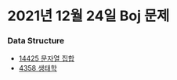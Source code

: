 # 2021년 12월 24일 Boj 문제

### Data Structure

- [14425 문자열 집합](https://www.acmicpc.net/problem/14425)
- [4358 생태학](https://www.acmicpc.net/problem/4358)
